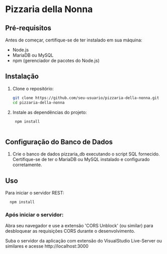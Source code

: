 # Pizzaria della Nonna

## Pré-requisitos

Antes de começar, certifique-se de ter instalado em sua máquina:

- Node.js
- MariaDB ou MySQL
- npm (gerenciador de pacotes do Node.js)

## Instalação

1. Clone o repositório:

   ```bash
   git clone https://github.com/seu-usuario/pizzaria-della-nonna.git
   cd pizzaria-della-nonna
   
2. Instale as dependências do projeto:

   ```bash
    npm install
  
## Configuração do Banco de Dados
1. Crie o banco de dados pizzaria_db executando o script SQL fornecido. Certifique-se de ter o MariaDB ou MySQL instalado e configurado corretamente.

## Uso
Para iniciar o servidor REST:
     
      npm install

### Após iniciar o servidor:
Abra seu navegador e use a extensão 'CORS Unblock' (ou similar) para desbloquear as requisições CORS durante o desenvolvimento.

Suba o servidor da aplicação com extensão do VisualStudio Live-Server ou similares e acesse http://localhost:3000

